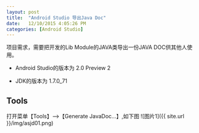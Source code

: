 ```yaml
---
layout: post
title:  "Android Studio 导出Java Doc"
date:   12/10/2015 4:05:26 PM
categories: [Android Studio]
---
```

项目需求，需要把开发的Lib Module的JAVA类导出一份JAVA DOC供其他人使用。

- Android Studio的版本为 2.0 Preview 2

- JDK的版本为 1.7.0_71
## Tools
打开菜单【Tools】-->【Generate JavaDoc...】,如下图
![图片1]({{ site.url }}/img/asjd01.png)
